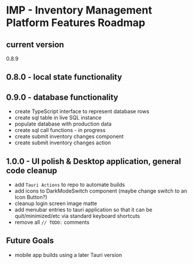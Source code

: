 # IMP - Inventory Management Platform Features Roadmap

## current version
0.8.9

## 0.8.0 - local state functionality

## 0.9.0 - database functionality
- create TypeScript interface to represent database rows
- create sql table in live SQL instance
- populate database with production data
- create sql call functions - in progress
- create submit inventory changes component
- create submit inventory changes action

## 1.0.0 - UI polish & Desktop application, general code cleanup
- add `Tauri Actions` to repo to automate builds
- add icons to DarkModeSwitch component (maybe change switch to an Icon Button?)
- cleanup login screen image matte
- add menubar entries to tauri application so that it can be quit/minimized/etc via standard keyboard shortcuts
- remove all `// TODO:` comments

## Future Goals
- mobile app builds using a later Tauri version